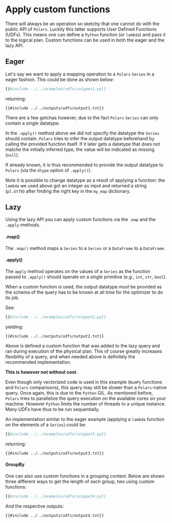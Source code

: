 # Apply custom functions

There will always be an operation so sketchy that one cannot do with the public API of `Polars`.
Luckily this latter supports User Defined Functions (UDFs).
This means one can define a `Python` function (or `lambda`) and pass it to the logical plan.
Custom functions can be used in both the eager and the lazy API. 

## Eager

Let's say we want to apply a mapping operation to a `Polars` `Series` in a eager fashion.
This could be done as shown below:

```python
{{#include ../../examples/udfs/snippet1.py}}
```

returning:

```text
{{#include ../../outputs/udfs/output1.txt}}
```

There are a few gotchas however, due to the fact `Polars` `Series` can only contain a single datatype.

In the `.apply()` method above we did not specify the datatype the `Series` should contain.
`Polars` tries to infer the output datatype beforehand by calling the provided function itself.
If it later gets a datatype that does not matche the initially inferred type, the value will be indicated as missing (`null`).

If already known, it is thus recommended to provide the output datatype to `Polars` (via the `dtype` option of `.apply()`).

Note it is possible to change datatype as a result of applying a function: the `lambda` we used above got an integer as input and returned a string (`pl.Utf8`) after finding the right key in the `my_map` dictionary.

## Lazy

Using the lazy API you can apply custom functions via the `.map` and the `.apply` methods.
 
#### .map()

The `.map()` method maps a `Series` to a `Series` or a `DataFrame` to a `DataFrame`. 

#### .apply()

The `apply` method operates on the values of a `Series` as the function passed to `.apply()` should operate on a *single* primitive (*e.g.*, `int`, `str`, `bool`).

When a custom function is used, the output datatype *must* be provided as the schema of the query has to be known at all time for the optimizer to do its job.

See:

```python
{{#include ../../examples/udfs/snippet2.py}}
```

yielding:

```text
{{#include ../../outputs/udfs/output2.txt}}
```

Above is defined a custom function that was added to the lazy query and ran during execution of the physical plan.
This of course greatly increases flexibility of a query, and when needed above is definitely the recommended implementation.

**This is however not without cost.**

Even though only vectorized code is used in this example (`NumPy` functions and `Polars` comparisons), this query may still be slower than a `Polars`-native query.
Once again, this is due to the `Python` GIL.
As mentioned before, `Polars` tries to parallelize the query execution on the available cores on your machine.
However `Python` limits the number of threads to a unique instance.
Many UDFs have thus to be run sequentially.

An implementation similar to the eager example (applying a `lambda` function on the elements of a `Series`) could be:

```python
{{#include ../../examples/udfs/snippet3.py}}
```

returning:

```text
{{#include ../../outputs/udfs/output3.txt}}
```

#### GroupBy

One can also use custom functions in a grouping context.
Below are shown three different ways to get the length of each group, two using custom functions:

```python
{{#include ../../examples/udfs/snippet4.py}}
```

And the respective outputs:

```text
{{#include ../../outputs/udfs/output4.txt}}
```
